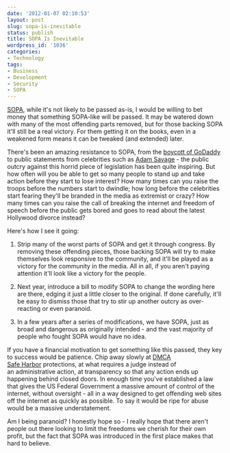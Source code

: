 ```yaml
---
date: '2012-01-07 02:10:53'
layout: post
slug: sopa-is-inevitable
status: publish
title: SOPA Is Inevitable
wordpress_id: '1036'
categories:
- Technology
tags:
- Business
- Development
- Security
- SOPA
---
```


[SOPA](http://en.wikipedia.org/wiki/Stop_Online_Piracy_Act), while it's not likely to be passed as-is, I would be willing to bet money that something SOPA-like will be passed. It may be watered down with many of the most offending parts removed, but for those backing SOPA it'll still be a real victory. For them getting it on the books, even in a weakened form means it can be tweaked (and extended) later.

There's been an amazing resistance to SOPA, from the [boycott of GoDaddy](http://arstechnica.com/tech-policy/news/2011/12/victory-boycott-forces-godaddy-to-drop-its-support-for-sopa.ars) to public statements from celebrities such as [Adam Savage](http://www.popularmechanics.com/science/mythbusters/articles/mythbuster-adam-savage-sopa-could-destroy-the-internet-as-we-know-it-6620300) - the public outcry against this horrid piece of legislation has been quite inspiring. But how often will you be able to get so many people to stand up and take action before they start to lose interest? How many times can you raise the troops before the numbers start to dwindle; how long before the celebrities start fearing they'll be branded in the media as extremist or crazy? How many times can you raise the call of breaking the internet and freedom of speech before the public gets bored and goes to read about the latest Hollywood divorce instead?

Here's how I see it going:



	
  1. Strip many of the worst parts of SOPA and get it through congress. By removing these offending pieces, those backing SOPA will try to make themselves look responsive to the community, and it'll be played as a victory for the community in the media. All in all, if you aren't paying attention it'll look like a victory for the people.

	
  2. Next year, introduce a bill to modify SOPA to change the wording here are there, edging it just a little closer to the original. If done carefully, it'll be easy to dismiss those that try to stir up another outcry as over-reacting or even paranoid.

	
  3. In a few years after a series of modifications, we have SOPA, just as broad and dangerous as originally intended - and the vast majority of people who fought SOPA would have no idea.


If you have a financial motivation to get something like this passed, they key to success would be patience. Chip away slowly at [DMCA Safe Harbor](http://www.chillingeffects.org/dmca512/) protections, at what requires a judge instead of an administrative action, at transparency so that any action ends up happening behind closed doors. In enough time you've established a law that gives the US Federal Government a massive amount of control of the internet, without oversight - all in a way designed to get offending web sites off the internet as quickly as possible. To say it would be ripe for abuse would be a massive understatement.

Am I being paranoid? I honestly hope so - I really hope that there aren't people out there looking to limit the freedoms we cherish for their own profit, but the fact that SOPA was introduced in the first place makes that hard to believe.
